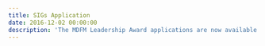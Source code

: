 ```yaml
---
title: SIGs Application
date: 2016-12-02 00:00:00
description: 'The MDFM Leadership Award applications are now available. Every school will have one winner of $2000, a certificate of recognition and subsidized travel to the CFMS Spring General Meeting in Winnipeg. Deadline January 13th, 2017.'
---
```

